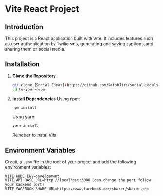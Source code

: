 # Vite React Project

## Introduction

This project is a React application built with Vite. It includes features such as user authentication by Twilio sms, generating and saving captions, and sharing them on social media.

## Installation

1. **Clone the Repository**
    ```bash
    git clone [Social Ideas](https://github.com/SatohJiro/social-ideals.git)
    cd to-your-repo
    ```

2. **Install Dependencies**
    Using npm:
    ```bash
    npm install
    ```
    Using yarn:
    ```bash
    yarn install
    ```
    
    Remeber to instal Vite
   
## Environment Variables

Create a `.env` file in the root of your project and add the following environment variables:

```plaintext
VITE_NODE_ENV=development
VITE_API_BASE_URL=http://localhost:3000 (can change the port follow your backend port)
VITE_FACEBOOK_SHARE_URL=https://www.facebook.com/sharer/sharer.php
